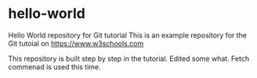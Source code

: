 # hello-world
Hello World repository for Git tutorial
This is an example repository for the Git tutoial on https://www.w3schools.com

This repository is built step by step in the tutorial.
Edited some what.
Fetch commenad is used this time.
